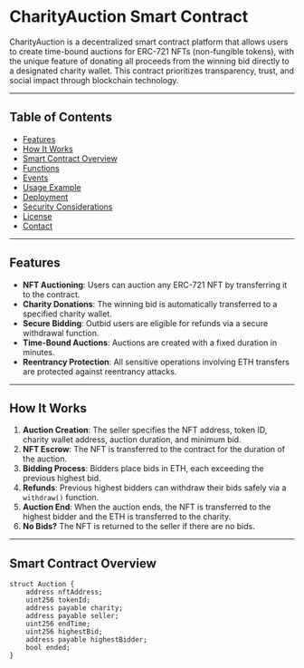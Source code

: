 # CharityAuction Smart Contract

CharityAuction is a decentralized smart contract platform that allows users to create time-bound auctions for ERC-721 NFTs (non-fungible tokens), with the unique feature of donating all proceeds from the winning bid directly to a designated charity wallet. This contract prioritizes transparency, trust, and social impact through blockchain technology.

---

## Table of Contents

- [Features](#features)
- [How It Works](#how-it-works)
- [Smart Contract Overview](#smart-contract-overview)
- [Functions](#functions)
- [Events](#events)
- [Usage Example](#usage-example)
- [Deployment](#deployment)
- [Security Considerations](#security-considerations)
- [License](#license)
- [Contact](#contact)

---

## Features

- **NFT Auctioning**: Users can auction any ERC-721 NFT by transferring it to the contract.
- **Charity Donations**: The winning bid is automatically transferred to a specified charity wallet.
- **Secure Bidding**: Outbid users are eligible for refunds via a secure withdrawal function.
- **Time-Bound Auctions**: Auctions are created with a fixed duration in minutes.
- **Reentrancy Protection**: All sensitive operations involving ETH transfers are protected against reentrancy attacks.

---

## How It Works

1. **Auction Creation**: The seller specifies the NFT address, token ID, charity wallet address, auction duration, and minimum bid.
2. **NFT Escrow**: The NFT is transferred to the contract for the duration of the auction.
3. **Bidding Process**: Bidders place bids in ETH, each exceeding the previous highest bid.
4. **Refunds**: Previous highest bidders can withdraw their bids safely via a `withdraw()` function.
5. **Auction End**: When the auction ends, the NFT is transferred to the highest bidder and the ETH is transferred to the charity.
6. **No Bids?** The NFT is returned to the seller if there are no bids.

---

## Smart Contract Overview

```solidity
struct Auction {
    address nftAddress;
    uint256 tokenId;
    address payable charity;
    address payable seller;
    uint256 endTime;
    uint256 highestBid;
    address payable highestBidder;
    bool ended;
}
